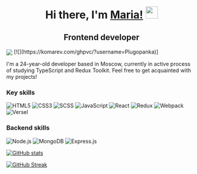 <h1 align="center">Hi there, I'm <a href="https://daniilshat.ru/" target="_blank">Maria!</a> 
<img src="https://github.com/blackcater/blackcater/raw/main/images/Hi.gif" height="32"/></h1>
<h2 align="center">Frontend developer</h2>
<img align="center" src="https://readme-typing-svg.herokuapp.com?color=%2336BCF7&lines=Hello+World!" />
[![](https://komarev.com/ghpvc/?username=Plugopanka)]
<p>I'm a 24-year-old developer based in Moscow, currently in active process of studying TypeScript and Redux Toolkit. Feel free to get acquainted with my projects!</p>

<h3>Key skills</h3>
<p>
    <img src="https://img.shields.io/badge/html5-%23E34F26.svg?style=for-the-badge&logo=html5&logoColor=white" alt="HTML5">
    <img src="https://img.shields.io/badge/css3-%231572B6.svg?style=for-the-badge&logo=css3&logoColor=white" alt="CSS3">
    <img src="https://img.shields.io/badge/SASS-hotpink.svg?style=for-the-badge&logo=SASS&logoColor=white" alt="SCSS">
    <img src="https://img.shields.io/badge/javascript-%23323330.svg?style=for-the-badge&logo=javascript&logoColor=%23F7DF1E" alt="JavaScript">
    <img src="https://img.shields.io/badge/react-%2320232a.svg?style=for-the-badge&logo=react&logoColor=%2361DAFB" alt="React">
    <img src="https://img.shields.io/badge/redux-%23593d88.svg?style=for-the-badge&logo=redux&logoColor=white" alt="Redux">
    <img src="https://img.shields.io/badge/webpack-%238DD6F9.svg?style=for-the-badge&logo=webpack&logoColor=black" alt="Webpack">
    <img src="https://img.shields.io/badge/vercel-%23000000.svg?style=for-the-badge&logo=vercel&logoColor=white" alt="Versel">
</p>

<h3>Backend skills</h3>
<p>
    <img src="https://img.shields.io/badge/node.js-6DA55F?style=for-the-badge&logo=node.js&logoColor=white" alt="Node.js">
     <img src="https://img.shields.io/badge/MongoDB-%234ea94b.svg?style=for-the-badge&logo=mongodb&logoColor=white" alt="MongoDB">
    <img src="https://img.shields.io/badge/express.js-%23404d59.svg?style=for-the-badge&logo=express&logoColor=%2361DAFB" alt="Express.js">
</p>

[![GitHub stats](https://github-readme-stats-mariias-projects-0766a561.vercel.app/api?username=Plugopanka&hide=issues,contribs&theme=one_dark_pro)](https://github.com/anuraghazra/github-readme-stats)

[![GitHub Streak](https://streak-stats.demolab.com/?user=Plugopanka&theme=one_dark_pro)](https://git.io/streak-stats)
